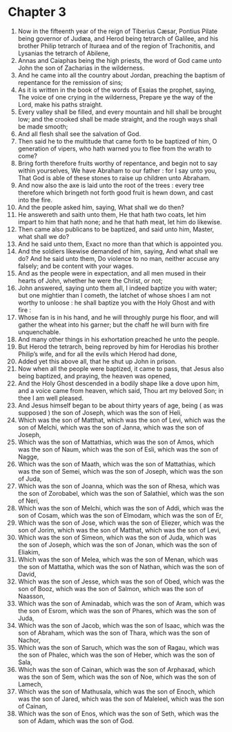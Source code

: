 # Chapter 3

1. Now in the fifteenth year of the reign of Tiberius Cæsar, Pontius Pilate being governor of Judæa, and Herod being tetrarch of Galilee, and his brother Philip tetrarch of Ituraea and of the region of Trachonitis, and Lysanias the tetrarch of Abilene,
2. Annas and Caiaphas being the high priests, the word of God came unto John the son of Zacharias in the wilderness.
3. And he came into all the country about Jordan, preaching the baptism of repentance for the remission of sins;
4. As it is written in the book of the words of Esaias the prophet, saying, The voice of one crying in the wilderness, Prepare ye the way of the Lord, make his paths straight.
5. Every valley shall be filled, and every mountain and hill shall be brought low; and the crooked shall be made straight, and the rough ways shall be made smooth;
6. And all flesh shall see the salvation of God.
7. Then said he to the multitude that came forth to be baptized of him, O generation of vipers, who hath warned you to flee from the wrath to come?
8. Bring forth therefore fruits worthy of repentance, and begin not to say within yourselves, We have Abraham to our father : for I say unto you, That God is able of these stones to raise up children unto Abraham.
9. And now also the axe is laid unto the root of the trees : every tree therefore which bringeth not forth good fruit is hewn down, and cast into the fire.
10. And the people asked him, saying, What shall we do then?
11. He answereth and saith unto them, He that hath two coats, let him impart to him that hath none; and he that hath meat, let him do likewise.
12. Then came also publicans to be baptized, and said unto him, Master, what shall we do?
13. And he said unto them, Exact no more than that which is appointed you.
14. And the soldiers likewise demanded of him, saying, And what shall we do? And he said unto them, Do violence to no man, neither accuse any falsely; and be content with your wages.
15. And as the people were in expectation, and all men mused in their hearts of John, whether he were the Christ, or not;
16. John answered, saying unto them all, I indeed baptize you with water; but one mightier than I cometh, the latchet of whose shoes I am not worthy to unloose : he shall baptize you with the Holy Ghost and with fire :
17. Whose fan is in his hand, and he will throughly purge his floor, and will gather the wheat into his garner; but the chaff he will burn with fire unquenchable.
18. And many other things in his exhortation preached he unto the people.
19. But Herod the tetrarch, being reproved by him for Herodias his brother Philip’s wife, and for all the evils which Herod had done,
20. Added yet this above all, that he shut up John in prison.
21. Now when all the people were baptized, it came to pass, that Jesus also being baptized, and praying, the heaven was opened,
22. And the Holy Ghost descended in a bodily shape like a dove upon him, and a voice came from heaven, which said, Thou art my beloved Son; in thee I am well pleased.
23. And Jesus himself began to be about thirty years of age, being ( as was supposed ) the son of Joseph, which was the son of Heli,
24. Which was the son of Matthat, which was the son of Levi, which was the son of Melchi, which was the son of Janna, which was the son of Joseph,
25. Which was the son of Mattathias, which was the son of Amos, which was the son of Naum, which was the son of Esli, which was the son of Nagge,
26. Which was the son of Maath, which was the son of Mattathias, which was the son of Semei, which was the son of Joseph, which was the son of Juda,
27. Which was the son of Joanna, which was the son of Rhesa, which was the son of Zorobabel, which was the son of Salathiel, which was the son of Neri,
28. Which was the son of Melchi, which was the son of Addi, which was the son of Cosam, which was the son of Elmodam, which was the son of Er,
29. Which was the son of Jose, which was the son of Eliezer, which was the son of Jorim, which was the son of Matthat, which was the son of Levi,
30. Which was the son of Simeon, which was the son of Juda, which was the son of Joseph, which was the son of Jonan, which was the son of Eliakim,
31. Which was the son of Melea, which was the son of Menan, which was the son of Mattatha, which was the son of Nathan, which was the son of David,
32. Which was the son of Jesse, which was the son of Obed, which was the son of Booz, which was the son of Salmon, which was the son of Naasson,
33. Which was the son of Aminadab, which was the son of Aram, which was the son of Esrom, which was the son of Phares, which was the son of Juda,
34. Which was the son of Jacob, which was the son of Isaac, which was the son of Abraham, which was the son of Thara, which was the son of Nachor,
35. Which was the son of Saruch, which was the son of Ragau, which was the son of Phalec, which was the son of Heber, which was the son of Sala,
36. Which was the son of Cainan, which was the son of Arphaxad, which was the son of Sem, which was the son of Noe, which was the son of Lamech,
37. Which was the son of Mathusala, which was the son of Enoch, which was the son of Jared, which was the son of Maleleel, which was the son of Cainan,
38. Which was the son of Enos, which was the son of Seth, which was the son of Adam, which was the son of God.

